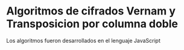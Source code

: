 # Algoritmos de cifrados Vernam y Transposicion por columna doble
Los algoritmos fueron desarrollados en el lenguaje JavaScript
